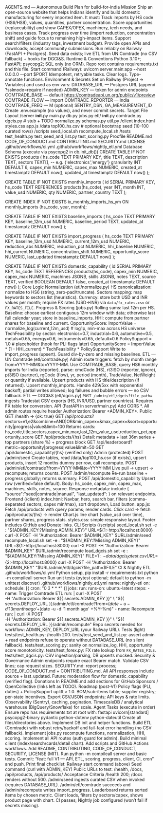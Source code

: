 AGENTS.md — Autonomous Build Plan for build-for-india
Mission
Ship an open-source website that helps Indians identify and build domestic manufacturing for every imported item. It must:
Track imports by HS code (HS6/HS8), values, quantities, partner concentration.
Score opportunities (replaceability) and show CAPEX/OPEX, machinery, tech needs, and business cases.
Track progress over time (import reduction, concentration shift) and guide focus to remaining high-impact items.
Support search/filters (industry tags, investment budget).
Provide open APIs and downloads; accept community submissions.
Run reliably on Railway (FastAPI + Postgres). Seed data exists; live ETL from UN Comtrade (no CSV fallback) + hooks for DGCI&S.
Runtime & Conventions
Python 3.10+; FastAPI; psycopg2; SQL only (no ORM).
Repo root contains requirements.txt and this file.
Start command (Railway):
uvicorn server.main:app --host 0.0.0.0 --port $PORT
Idempotent, retryable tasks. Clear logs. Type-annotate functions.
Environment & Secrets
Set on Railway (Project → Variables) and used as env vars:
DATABASE_URL — Postgres URL (append ?sslmode=require if needed)
ADMIN_KEY — token for admin endpoints
COMTRADE_BASE — default https://comtradeapi.un.org/public/v1/preview
COMTRADE_FLOW — import
COMTRADE_REPORTER — India
COMTRADE_FREQ — M
(optional) SENTRY_DSN, GA_MEASUREMENT_ID
Create .env.example (no values), and never commit secrets.
Target File Layout
/server
  __init__.py
  main.py
  db.py
  jobs.py
  etl/
    __init__.py
    comtrade.py
    dgcis.py            # stub + TODO
    normalize.py
  schemas.py
  util.py
/client
  index.html
  styles.css
  app.js
/data
  top100_hs.csv         # optional bootstrap seed (10–100 curated rows)
/scripts
  seed_local.sh
  recompute_local.sh
/tests
  test_health.py
  test_seed_and_list.py
  test_scoring.py
Procfile
README.md
CODE_OF_CONDUCT.md
CONTRIBUTING.md
SECURITY.md
LICENSE
.github/workflows/ci.yml
.github/workflows/nightly_etl.yml
Database Schema (execute via psycopg2 in db.init_db())
CREATE TABLE IF NOT EXISTS products (
  hs_code TEXT PRIMARY KEY,
  title TEXT,
  description TEXT,
  sectors TEXT[],                -- e.g. {'electronics','energy'}
  granularity INT DEFAULT 6,
  capex_min NUMERIC,
  capex_max NUMERIC,
  created_at timestamptz DEFAULT now(),
  updated_at timestamptz DEFAULT now()
);

CREATE TABLE IF NOT EXISTS monthly_imports (
  id SERIAL PRIMARY KEY,
  hs_code TEXT REFERENCES products(hs_code),
  year INT,
  month INT,
  value_usd NUMERIC,
  qty NUMERIC,
  partner_country TEXT
);

CREATE INDEX IF NOT EXISTS ix_monthly_imports_hs_ym
  ON monthly_imports (hs_code, year, month);

CREATE TABLE IF NOT EXISTS baseline_imports (
  hs_code TEXT PRIMARY KEY,
  baseline_12m_usd NUMERIC,
  baseline_period TEXT,
  updated_at timestamptz DEFAULT now()
);

CREATE TABLE IF NOT EXISTS import_progress (
  hs_code TEXT PRIMARY KEY,
  baseline_12m_usd NUMERIC,
  current_12m_usd NUMERIC,
  reduction_abs NUMERIC,
  reduction_pct NUMERIC,
  hhi_baseline NUMERIC,
  hhi_current NUMERIC,
  concentration_shift NUMERIC,
  opportunity_score NUMERIC,
  last_updated timestamptz DEFAULT now()
);

CREATE TABLE IF NOT EXISTS domestic_capability (
  id SERIAL PRIMARY KEY,
  hs_code TEXT REFERENCES products(hs_code),
  capex_min NUMERIC,
  capex_max NUMERIC,
  machines JSONB,
  skills JSONB,
  notes TEXT,
  source TEXT,
  verified BOOLEAN DEFAULT false,
  created_at timestamptz DEFAULT now()
);
Core Logic
Normalization (etl/normalize.py)
HS canonicalization: normalize to HS6 (string, zero-pad/truncate).
Sectors mapping: map keywords to sectors list (heuristics).
Currency: store both USD and INR values per month; require FX rates (USD→INR) via `data/fx_rates.csv` or `FX_RATES_FILE`.
Progress & Scoring (jobs.py)
Rolling sums: last 12m per HS.
Baseline: choose earliest contiguous 12m window with data; otherwise last full calendar year; store in baseline_imports.
HHI: compute from partner shares for baseline and current.
OpportunityScore:
ImportValue = normalize_log(current_12m_usd)     # log1p, min-max across HS universe
TechFeasibility by sector: electronics=0.7, industrial=0.6, automotive=0.5,
                            metals=0.65, energy=0.6, instruments=0.65, default=0.6
PolicySupport = 1.0            # placeholder (hook for PLI flags later)
OpportunityScore = ImportValue * (1 - HHI_current) * TechFeasibility * PolicySupport
Write to import_progress (upsert). Guard div-by-zero and missing baselines.
ETL — UN Comtrade (etl/comtrade.py)
Admin route triggers: fetch by month range from=YYYY-MM&to=YYYY-MM.
Use COMTRADE_BASE, query HS6 monthly imports for India (reporter), parse:
cmdCode (HS), rt3ISO (reporter, ignore), pt3ISO (partner), rgCode (flow), yr, period (month), TradeValue, NetWeight or quantity if available.
Upsert products with HS title/description (if returned).
Upsert monthly_imports.
Handle 429/5xx with exponential backoff; partial writes allowed; log failures and bubble errors — no CSV fallback.
ETL — DGCI&S (etl/dgcis.py)
`POST /admin/etl/dgcis?file_path=` ingests Tradestat CSV exports (HS, INR/USD, partner countries). Requires FX table for conversion.
API (FastAPI in server/main.py)
Add CORS *. All admin routes require header Authorization: Bearer <ADMIN_KEY>.
Public
GET /health → {ok: true}
GET /api/products?sectors=e1,e2&combine=AND|OR&min_capex=&max_capex=&sort=opportunity|progress|value&limit=100
Returns cards: hs_code,title,sectors,capex_min,max,last_12m_value_usd,reduction_pct,opportunity_score
GET /api/products/{hs}
Detail: metadata + last 36m series + top partners (share %) + progress block
GET /api/leaderboard?metric=opportunity|progress|value&limit=50
GET /api/domestic_capability/{hs} (verified only)
Admin (protected)
POST /admin/seed
Create tables, read /data/top100_hs.csv (if exists), upsert products, insert 12 months dummy per row, call recompute.
POST /admin/etl/comtrade?from=YYYY-MM&to=YYYY-MM
Live pull → upsert → recompute; returns counts.
POST /admin/recompute
Re-run baseline + progress globally; returns summary.
POST /api/domestic_capability
Upsert row (verified=false default). Body: hs_code, capex_min, capex_max, machines, skills, notes, source.
Response metadata: include { "source":"seed|comtrade|manual", "last_updated": <timestamp> } on relevant endpoints.
Frontend (/client)
index.html: Navbar, hero, search bar, filters (comma-separated sectors, capex min/max), sort dropdown, Load button.
app.js:
Fetch /api/products with query params; render cards.
Click card → fetch /api/products/{hs} → render Chart.js line chart (value_usd over time), partner shares, progress stats.
styles.css: simple responsive layout. Footer includes GitHub and Donate links.
CLI Scripts (/scripts)
seed_local.sh
set -e
: "${ADMIN_KEY:?Missing ADMIN_KEY}"
URL=${1:-http://localhost:8000}
curl -X POST -H "Authorization: Bearer $ADMIN_KEY" $URL/admin/seed
recompute_local.sh
set -e
: "${ADMIN_KEY:?Missing ADMIN_KEY}"
URL=${1:-http://localhost:8000}
curl -X POST -H "Authorization: Bearer $ADMIN_KEY" $URL/admin/recompute
load_dgcis.sh
set -e
: "${ADMIN_KEY:?Missing ADMIN_KEY}"
FILE=${1:-data/dgcis_latest.csv}
URL=${2:-http://localhost:8000}
curl -X POST -H "Authorization: Bearer $ADMIN_KEY" "$URL/admin/etl/dgcis?file_path=$FILE"
CI & Nightly ETL
.github/workflows/ci.yml
Python setup, pip install -r requirements.txt
python -m compileall server
Run unit tests (pytest optional; default to python -m unittest discover)
.github/workflows/nightly_etl.yml
name: nightly-etl
on:
  schedule: [{ cron: "0 3 * * *" }]
jobs:
  run:
    runs-on: ubuntu-latest
    steps:
      - name: Trigger Comtrade ETL
        run: |
          curl -X POST \
            -H "Authorization: Bearer ${{ secrets.ADMIN_KEY }}" \
            "${{ secrets.DEPLOY_URL }}/admin/etl/comtrade?from=$(date -u -d '13 months ago' +%Y-%m)&to=$(date -u -d '1 month ago' +%Y-%m)"
      - name: Recompute
        run: |
          curl -X POST \
            -H "Authorization: Bearer ${{ secrets.ADMIN_KEY }}" \
            "${{ secrets.DEPLOY_URL }}/admin/recompute"
Repo secrets needed for workflow: ADMIN_KEY, DEPLOY_URL (your Railway URL).
Tests (light)
tests/test_health.py: /health 200.
tests/test_seed_and_list.py: assert admin + read endpoints refuse to operate without DATABASE_URL (no silent fallback).
tests/test_scoring.py: sanity on normalize_log, HHI, opportunity score monotonicity.
tests/test_forex.py: FX rate lookup from `FX_RATES_FILE`.
tests/test_dgcis.py: CSV ingestion/parsing, DB upserts mocked.
Security & Governance
Admin endpoints require exact Bearer match.
Validate CSV lines; cap request sizes.
SECURITY.md: report process; CODE_OF_CONDUCT.md + CONTRIBUTING.md.
All API responses include source + last_updated.
Future: moderation flow for domestic_capability (verified flag).
Donations
In README.md add sections for GitHub Sponsors / OpenCollective (links left as TODO).
Roadmap (post-V1)
Policy flags (PLI, duties) + PolicySupport uplift > 1.0.
BOM/sub-items table; supplier registry; per-state incentives.
Export CSV/JSON endpoints; API keys & rate limits.
Observability (Sentry), caching, pagination.
TimescaleDB / analytical warehouse (BigQuery/Snowflake) for scale.
Agent Tasks (execute in order)
Ensure repo has requirements.txt at root with:
fastapi
uvicorn[standard]
psycopg2-binary
pydantic
python-dotenv
python-dateutil
Create all files/directories above. Implement DB init and helper functions.
Build ETL (Comtrade) with robust retry/backoff and fail-fast error handling (no CSV fallback).
Implement jobs.py recompute functions, normalization, HHI, scoring.
Implement all API routes (auth guard for admin).
Build minimal client (index/search/cards/detail chart).
Add scripts and GitHub Actions workflows.
Add README, CONTRIBUTING, CODE_OF_CONDUCT, SECURITY, LICENSE (MIT).
Run python -m compileall server and basic tests.
Commit: “feat: full V1 — API, ETL, scoring, progress, client, CI, cron” and push.
Print final checklist:
Railway start command (above)
Seed command (curl with ADMIN_KEY)
Public URLs to test: /health, /docs, /api/products, /api/products/<hs>
Acceptance Criteria
/health 200; /docs renders without 500.
/admin/seed ingests curated CSV when invoked (requires DATABASE_URL).
/admin/etl/comtrade succeeds and /admin/recompute writes import_progress.
Leaderboard returns sorted items by chosen metric.
Client loads, filters by sectors/capex, shows product page with chart.
CI passes; Nightly job configured (won’t fail if secrets missing).
